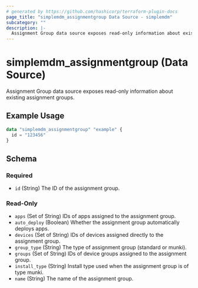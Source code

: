 ```yaml
---
# generated by https://github.com/hashicorp/terraform-plugin-docs
page_title: "simplemdm_assignmentgroup Data Source - simplemdm"
subcategory: ""
description: |-
  Assignment Group data source exposes read-only information about existing assignment groups.
---
```


# simplemdm_assignmentgroup (Data Source)

Assignment Group data source exposes read-only information about existing assignment groups.

## Example Usage

```terraform
data "simplemdm_assignmentgroup" "example" {
  id = "123456"
}
```

<!-- schema generated by tfplugindocs -->
## Schema

### Required

- `id` (String) The ID of the assignment group.

### Read-Only

- `apps` (Set of String) IDs of apps assigned to the assignment group.
- `auto_deploy` (Boolean) Whether the assignment group automatically deploys apps.
- `devices` (Set of String) IDs of devices assigned directly to the assignment group.
- `group_type` (String) The type of assignment group (standard or munki).
- `groups` (Set of String) IDs of device groups assigned to the assignment group.
- `install_type` (String) Install type used when the assignment group is of type munki.
- `name` (String) The name of the assignment group.
